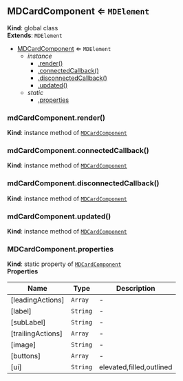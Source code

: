 <a name="MDCardComponent"></a>

## MDCardComponent ⇐ <code>MDElement</code>
**Kind**: global class  
**Extends**: <code>MDElement</code>  

* [MDCardComponent](#MDCardComponent) ⇐ <code>MDElement</code>
    * _instance_
        * [.render()](#MDCardComponent+render)
        * [.connectedCallback()](#MDCardComponent+connectedCallback)
        * [.disconnectedCallback()](#MDCardComponent+disconnectedCallback)
        * [.updated()](#MDCardComponent+updated)
    * _static_
        * [.properties](#MDCardComponent.properties)

<a name="MDCardComponent+render"></a>

### mdCardComponent.render()
**Kind**: instance method of [<code>MDCardComponent</code>](#MDCardComponent)  
<a name="MDCardComponent+connectedCallback"></a>

### mdCardComponent.connectedCallback()
**Kind**: instance method of [<code>MDCardComponent</code>](#MDCardComponent)  
<a name="MDCardComponent+disconnectedCallback"></a>

### mdCardComponent.disconnectedCallback()
**Kind**: instance method of [<code>MDCardComponent</code>](#MDCardComponent)  
<a name="MDCardComponent+updated"></a>

### mdCardComponent.updated()
**Kind**: instance method of [<code>MDCardComponent</code>](#MDCardComponent)  
<a name="MDCardComponent.properties"></a>

### MDCardComponent.properties
**Kind**: static property of [<code>MDCardComponent</code>](#MDCardComponent)  
**Properties**

| Name | Type | Description |
| --- | --- | --- |
| [leadingActions] | <code>Array</code> | - |
| [label] | <code>String</code> | - |
| [subLabel] | <code>String</code> | - |
| [trailingActions] | <code>Array</code> | - |
| [image] | <code>String</code> | - |
| [buttons] | <code>Array</code> | - |
| [ui] | <code>String</code> | elevated,filled,outlined |

